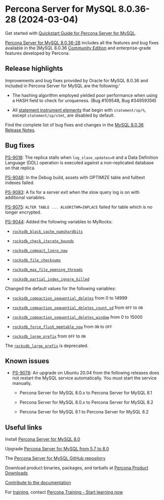 # Percona Server for MySQL 8.0.36-28 (2024-03-04)

Get started with [Quickstart Guide for Percona Server for MySQL](../quickstart-overview.md).

[Percona Server for MySQL 8.0.36-28](https://www.percona.com/software/mysql-database/percona-server) includes all the features and bug fixes available in the
[MySQL 8.0.36 [Community Edition](https://dev.mysql.com/doc/relnotes/mysql/8.0/en/news-8-0-36.html) and enterprise-grade features developed by Percona.

## Release highlights

Improvements and bug fixes provided by Oracle for MySQL 8.0.36 and included in Percona Server for MySQL are the following:'

* The hashing algorithm employed yielded poor performance when using a HASH field to check for uniqueness. (Bug #109548, Bug #34959356)

* All [statement instrument elements] that begin with `statement/sp/%`, except `statement/sp/stmt`, are disabled by default.

Find the complete list of bug fixes and changes in the [MySQL 8.0.36 Release Notes](https://dev.mysql.com/doc/relnotes/mysql/8.0/en/news-8-0-36.html).


##  Bug fixes

[PS-9018]: The replica stalls when `log_slave_updates=0` and a Data Definition Language (DDL) operation is executed against a non-replicated database on that replica.

[PS-9048]: In the Debug build, assets with OPTIMIZE table and fulltext indexes failed.

[PS-9083]: A fix for a server exit when the slow query log is on with additional variables.

[PS-9075]: `ALTER TABLE ... ALGORITHM=INPLACE` failed for table which is no longer encrypted.

[PS-9044]: Added the following variables to MyRocks:

* [`rocksdb_block_cache_numshardbits`](..\variables.html#rocksdb_block_cache_numshardbits)

* [`rocksdb_check_iterate_bounds`](..\variables.html#rocksdb_check_iterate_bounds)

* [`rocksdb_compact_lzero_now`](..\variables.html#rocksdb_compact_lzero_now)

* [`rocksdb_file_checksums`](..\variables.html#rocksdb_file_checksums)

* [`rocksdb_max_file_opening_threads`](..\variables.html#rocksdb_max_file_opening_threads)

* [`rocksdb_partial_index_ignore_killed`](..\variables.html#rocksdb_partial_index_ignore_killed)

Changed the default values for the following variables:

* [`rocksdb_compaction_sequential_deletes`](..\variables.html#rocksdb_compaction_sequential_deletes) from 0 to 14999

* [`rocksdb_compaction_sequential_deletes_count_sd`](..\variables.html#rocksdb_compaction_sequential_deletes_count_sd) from `OFF` to `ON`

* [`rocksdb_compaction_sequential_deletes_window`](..\variables.html#rocksdb_compaction_sequential_deletes_window) from 0 to 15000

* [`rocksdb_force_flush_memtable_now`](..\variables.html#rocksdb_force_flush_memtable_now) from `ON` to `OFF`

* [`rocksdb_large_prefix`](../variables.html#rocksdb_large_prefix) from `OFF` to `ON`

The [`rocksdb_large_prefix`](../variables.html#rocksdb_large_prefix) is deprecated.

## Known issues

* [PS-9078](https://perconadev.atlassian.net/browse/PS-9078): An upgrade on Ubuntu 20.04 from the following releases does not restart the MySQL service automatically. You must start the service manually.

    * Percona Server for MySQL 8.0.x to Percona Server for MySQL 8.1

    * Percona Server for MySQL 8.0.x to Percona Server for MySQL 8.2

    * Percona Server for MySQL 8.1 to Percona Server for MySQL 8.2

## Useful links

Install [Percona Server for MySQL 8.0](https://docs.percona.com/percona-server/8.0/installation.html)

Upgrade [Percona Server for MySQL from 5.7 to 8.0](../upgrade.md)

The [Percona Server for MySQL GitHub repository](https://github.com/percona/percona-server)

Download product binaries, packages, and tarballs at [Percona Product Downloads](https://www.percona.com/downloads)

[Contribute to the documentation](https://github.com/percona/psmysql-docs/blob/8.0/contributing.md)

For [training](https://www.percona.com/training), contact [Percona Training - Start learning now](https://learn.percona.com/contact-me)

[statement instrument elements]: https://dev.mysql.com/doc/refman//8.0/en/performance-schema-instrument-naming.html#performance-schema-statement-instrument-elements

[Signature checking using GNUPG]: https://dev.mysql.com/doc/refman/8.0/en/checking-gpg-signature.html


[PS-9018]: https://perconadev.atlassian.net/browse/PS-9018

[PS-9048]: https://perconadev.atlassian.net/browse/PS-9048

[PS-9083]: https://perconadev.atlassian.net/browse/PS-9083

[PS-9044]: https://perconadev.atlassian.net/browse/PS-9044

[PS-9075]: https://perconadev.atlassian.net/browse/PS-9075



